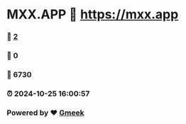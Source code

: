 # MXX.APP :link: https://mxx.app 
### :page_facing_up: [2](https://mxx.app/tag.html) 
### :speech_balloon: 0 
### :hibiscus: 6730 
### :alarm_clock: 2024-10-25 16:00:57 
### Powered by :heart: [Gmeek](https://github.com/Meekdai/Gmeek)
